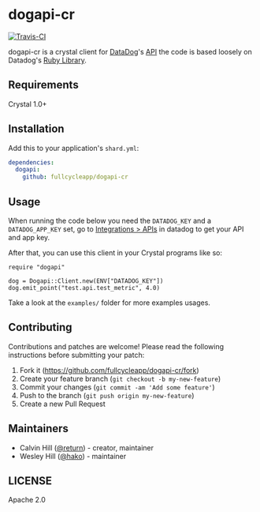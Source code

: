 # dogapi-cr 

[![Travis-CI][travis-badge]][travis-url]

[travis-badge]: https://api.travis-ci.org/fullcycleapp/dogapi-cr.svg?branch=master
[travis-url]: https://travis-ci.org/fullcycleapp/dogapi-cr

dogapi-cr is a crystal client for [DataDog](https://www.datadoghq.com)'s [API](https://docs.datadoghq.com/api/) the code is based loosely on Datadog's [Ruby Library](https://github.com/DataDog/dogapi-rb).

## Requirements

Crystal 1.0+

## Installation

Add this to your application's `shard.yml`:

```yaml
dependencies:
  dogapi:
    github: fullcycleapp/dogapi-cr
```
## Usage
When running the code below you need the `DATADOG_KEY` and a `DATADOG_APP_KEY` set, go to [Integrations > APIs](https://app.datadoghq.com/account/settings#api) in datadog to get your API and app key.

After that, you can use this client in your Crystal programs like so:
```crystal
require "dogapi"

dog = Dogapi::Client.new(ENV["DATADOG_KEY"])
dog.emit_point("test.api.test_metric", 4.0)
```

Take a look at the `examples/` folder for more examples usages.

## Contributing

Contributions and patches are welcome! Please read the following instructions before submitting your patch:

1. Fork it (<https://github.com/fullcycleapp/dogapi-cr/fork>)
2. Create your feature branch (`git checkout -b my-new-feature`)
3. Commit your changes (`git commit -am 'Add some feature'`)
4. Push to the branch (`git push origin my-new-feature`)
5. Create a new Pull Request

## Maintainers

- Calvin Hill ([@return](https://github.com/return)) - creator, maintainer
- Wesley Hill ([@hako](https://github.com/hako)) - maintainer

## LICENSE

Apache 2.0

